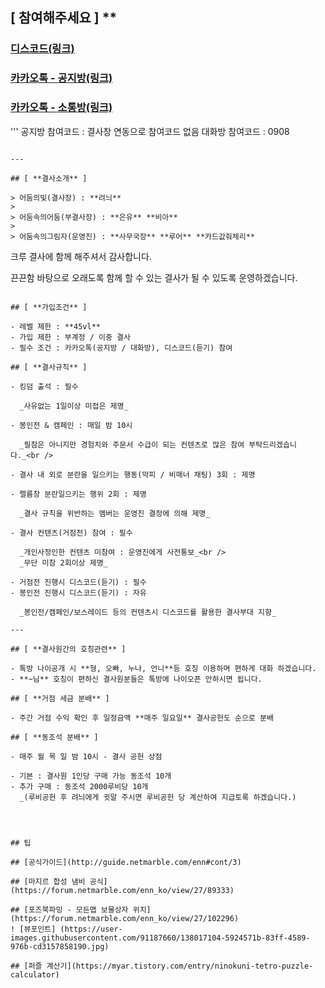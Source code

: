 ## [ **참여해주세요** ] \*\*

### [디스코드(링크)](https://discord.gg/c8YZK9Ep3w)

### [카카오톡 - 공지방(링크)](https://open.kakao.com/o/gmqsV1cf)

### [카카오톡 - 소통방(링크)](https://open.kakao.com/o/gnS4Uycf)

'''
공지방 참여코드 : 결사창 연동으로 참여코드 없음
대화방 참여코드 : 0908
```

---

## [ **결사소개** ]

> 어둠의빛(결사장) : **려늬**
>
> 어둠속의어둠(부결사장) : **은유** **비아**
>
> 어둠속의그림자(운영진) : **사무국장** **루어** **카드값줘체리**

```
  크루 결사에 함께 해주셔서 감사합니다.

  끈끈함 바탕으로 오래도록 함께 할 수 있는 결사가 될 수 있도록 운영하겠습니다.
```

## [ **가입조건** ]

- 레벨 제한 : **45vl**
- 가입 제한 : 부계정 / 이중 결사
- 필수 조건 : 카카오톡(공지방 / 대화방), 디스코드(듣기) 참여 
 
## [ **결사규칙** ]

- 킹덤 출석 : 필수

  _사유없는 1일이상 미접은 제명_

- 봉인전 & 캠페인 : 매일 밤 10시 

  _필참은 아니지만 경험치와 주문서 수급이 되는 컨텐츠로 많은 참여 부탁드리겠습니다._<br />
 
- 결사 내 외로 분란을 일으키는 행동(막피 / 비매너 채팅) 3회 : 제명

- 렐름창 분란일으키는 행위 2회 : 제명

  _결사 규칙을 위반하는 멤버는 운영진 결정에 의해 제명_

- 결사 컨텐츠(거점전) 참여 : 필수

  _개인사정인한 컨텐츠 미참여 : 운영진에게 사전통보_<br />
  _무단 미참 2회이상 제명_

- 거점전 진행시 디스코드(듣기) : 필수
- 봉인전 진행시 디스코드(듣기) : 자유

  _봉인전/캠페인/보스레이드 등의 컨텐츠시 디스코드를 활용한 결사부대 지향_
  
---
  
## [ **결사원간의 호칭관련** ]

- 톡방 나이공개 시 **형, 오빠, 누나, 언니**등 호칭 이용하며 편하게 대화 하겠습니다.
- **~님** 호칭이 편하신 결사원분들은 톡방에 나이오픈 안하시면 됩니다.
 
## [ **거점 세금 분배** ]

- 주간 거점 수익 확인 후 일정금액 **매주 일요일** 결사공헌도 순으로 분배

## [ **동조석 분배** ]

- 매주 월 목 일 밤 10시 - 결사 공헌 상점 

- 기본 : 결사원 1인당 구매 가능 동조석 10개 
- 추가 구매 : 동조석 2000루비당 10개
  _(루비공헌 후 려늬에게 귓말 주시면 루비공헌 당 계산하여 지급토록 하겠습니다.)




## 팁

## [공식가이드](http://guide.netmarble.com/enn#cont/3)

## [마지르 합성 냄비 공식](https://forum.netmarble.com/enn_ko/view/27/89333)

## [포즈북파밍 - 모든맵 보물상자 위치](https://forum.netmarble.com/enn_ko/view/27/102296)
! [뷰포인트] (https://user-images.githubusercontent.com/91187660/138017104-5924571b-83ff-4589-976b-cd3157858190.jpg)

## [퍼즐 계산기](https://myar.tistory.com/entry/ninokuni-tetro-puzzle-calculator)
